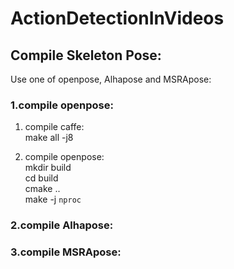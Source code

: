 # ActionDetectionInVideos

## Compile Skeleton Pose:
Use one of openpose, Alhapose and MSRApose:

### 1.compile openpose:
1. compile caffe: <br> 
    make all -j8

2. compile openpose: <br> 
mkdir build <br> 
cd build <br> 
cmake .. <br> 
make -j `nproc` <br> 

### 2.compile Alhapose:
### 3.compile MSRApose:
